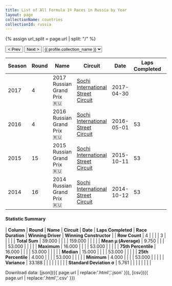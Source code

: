 ```yaml
---
title: List of All Formula 1® Races in Russia by Year
layout: page
collectionName: countries
collectionId: russia
---
```


{% assign url_split = page.url | split: "/" %}
<div id="collection-navigation">
<button onclick="selector.options[selector.selectedIndex-1].value && (window.location = selector.options[selector.selectedIndex-1].value);">&lt; Prev</button>
<button onclick="selector.options[selector.selectedIndex+1].value && (window.location = selector.options[selector.selectedIndex+1].value);">Next &gt;</button>
<select id="selector" onchange="this.options[this.selectedIndex].value && (window.location = this.options[this.selectedIndex].value);">
  {% for collectionId in site.data[page.collectionName].refs %}
    {% if collectionId == page.collectionId %}
      {% assign selected = "selected" %}
    {% else %}
      {% assign selected = "" %}
    {% endif %}
    {% assign profile = site.data[page.collectionName][collectionId].profile %}
    <option value="/f1/{{ page.collectionName }}/{{ collectionId }}/{{ url_split[4] }}" {{ selected }}>{{ profile.collection_name }}</option>
  {% endfor %}
</select>
</div>

| Season | Round | Name | Circuit | Date | Laps Completed | Race Duration | Winning Driver | Winning Constructor |
|--|--|--|--|--|--|--|--|--|
| 2017 | 4 | 2017 Russian Grand Prix 🇷🇺 | [Sochi International Street Circuit](/f1/circuits/sochi) | 2017-04-30 |   |   |   |   |
| 2016 | 4 | 2016 Russian Grand Prix 🇷🇺 | [Sochi International Street Circuit](/f1/circuits/sochi) | 2016-05-01 | 53 | 1:32:41.997 | [Nico Rosberg 🇩🇪](/f1/drivers/rosberg) | Mercedes 🇩🇪 |
| 2015 | 15 | 2015 Russian Grand Prix 🇷🇺 | [Sochi International Street Circuit](/f1/circuits/sochi) | 2015-10-11 | 53 | 1:37:11.024 | [Lewis Hamilton 🇬🇧](/f1/drivers/hamilton) | Mercedes 🇩🇪 |
| 2014 | 16 | 2014 Russian Grand Prix 🇷🇺 | [Sochi International Street Circuit](/f1/circuits/sochi) | 2014-10-12 | 53 | 1:31:50.744 | [Lewis Hamilton 🇬🇧](/f1/drivers/hamilton) | Mercedes 🇩🇪 |

#### Statistic Summary

| **Column** | **Round** | **Name** | **Circuit** | **Date** | **Laps Completed** | **Race Duration** | **Winning Driver** | **Winning Constructor** |
| **Row Count** | 4 |  |  |  | 3 |  |  |  |
| **Total Sum** | 39.000 |  |  |  | 159.000 |  |  |  |
| **Mean μ (Average)** | 9.750 |  |  |  | 53.000 |  |  |  |
| **Maximum** | 16.000 |  |  |  | 53.000 |  |  |  |
| **75th Percentile** | 16.000 |  |  |  | 53.000 |  |  |  |
| **Median** | 15.000 |  |  |  | 53.000 |  |  |  |
| **25th Percentile** | 4.000 |  |  |  | 53.000 |  |  |  |
| **Minimum** | 4.000 |  |  |  | 53.000 |  |  |  |
| **Variance** | 33.188 |  |  |  |  |  |  |  |
| **Standard Deviation σ** | 5.761 |  |  |  |  |  |  |  |

Download data: [json]({{ page.url | replace:'.html','.json' }}), [csv]({{ page.url | replace:'.html','.csv' }})
